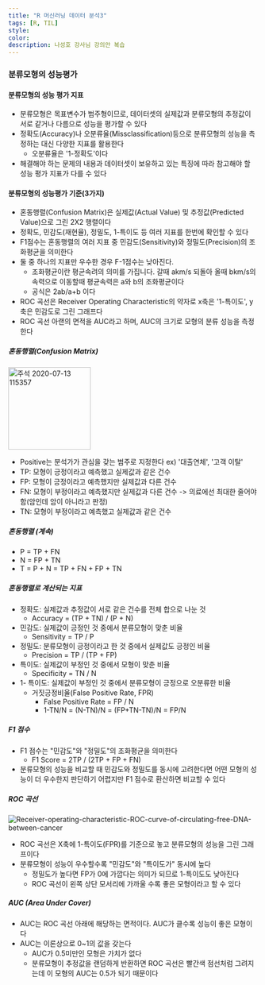 ```yaml
---
title: "R 머신러닝 데이터 분석3"
tags: [R, TIL]
style:
color:
description: 나성호 강사님 강의안 복습
---
```


### 분류모형의 성능평가

#### 분류모형의 성능 평가 지표

- 분류모형은 목표변수가 범주형이므로, 데이터셋의 실제값과 분류모형의 추정값이 서로 같거나 다름으로 성능을 평가할 수 있다
- 정확도(Accuracy)나 오분류율(Missclassification)등으로 분류모형의 성능을 측정하는 대신 다양한 지표를 활용한다
  - 오분류율은 '1-정확도'이다
- 해결해야 하는 문제의 내용과 데이터셋이 보유하고 있는 특징에 따라 참고해야 할 성능 평가 지표가 다를 수 있다

#### 분류모형의 성능평가 기준(3가지)

- 혼동행렬(Confusion Matrix)은 실제값(Actual Value) 및 추정값(Predicted Value)으로 그린 2X2 행렬이다
- 정확도, 민감도(재현율), 정밀도, 1-특이도 등 여러 지표를 한번에 확인할 수 있다
- F1점수는 혼동행렬의 여러 지표 중 민감도(Sensitivity)와 정밀도(Precision)의 조화평균을 의미한다
- 둘 중 하나의 지표만 우수한 경우 F-1점수는 낮아진다.
  - 조화평균이란 평균속려의 의미를 가집니다. 갈때 akm/s 되돌아 올때 bkm/s의 속력으로 이동할때 평균속력은 a와 b의 조화평균이다
  - 공식은 2ab/a+b 이다
- ROC 곡선은 Receiver Operating Characteristic의 약자로 x축은 '1-특이도', y축은 민감도로 그린 그래프다
- ROC 곡선 아랜의 면적을 AUC라고 하며, AUC의 크기로 모형의 분류 성능을 측정한다

##### 혼동행렬(Confusion Matrix)

<img width="166" alt="주석 2020-07-13 115357" src="https://user-images.githubusercontent.com/57039464/87270536-5cc5cb00-c50b-11ea-9f86-f47cf2f07816.png">

- Positive는 분석가가 관심을 갖는 범주로 지정한다 ex) '대출연체', '고객 이탈'
- TP: 모형이 긍정이라고 예측했고 실제값과 같은 건수
- FP: 모형이 긍정이라고 예측했지만 실제값과 다른 건수
- FN: 모형이 부정이라고 예측했지만 실제값과 다른 건수 -> 의료에선 최대한 줄어야함(암인데 암이 아니라고 판정)
- TN: 모형이 부정이라고 예측했고 실제값과 같은 건수

##### 혼동행렬 (계속)

- P = TP + FN
- N = FP + TN
- T = P + N = TP + FN + FP + TN

##### 혼동행렬로 계산되는 지표

- 정확도: 실제값과 추정값이 서로 같은 건수를 전체 합으로 나눈 것
  - Accuracy = (TP + TN) / (P + N)
- 민감도: 실제값이 긍정인 것 중에서 분류모형이 맞춘 비율
  - Sensitivity = TP / P
- 정밀도: 분류모형이 긍정이라고 한 것 중에서 실제값도 긍정인 비율
  - Precision = TP / (TP + FP)
- 특이도: 실제값이 부정인 것 중에서 모형이 맞춘 비율
  - Specificity = TN / N
- 1- 특이도: 실제값이 부정인 것 중에서 분류모형이 긍정으로 오분류한 비율
  - 거짓긍정비율(False Positive Rate, FPR)
    - False Positive Rate = FP / N
    - 1-TN/N = (N-TN)/N = (FP+TN-TN)/N = FP/N

##### F1 점수

- F1 점수는 "민감도"와 "정밀도"의 조화평균을 의미한다
  - F1 Score = 2TP / (2TP + FP + FN)
- 분류모형의 성능을 비교할 때 민감도와 정밀도를 동시에 고려한다면 어떤 모형의 성능이 더 우수한지 판단하기 어렵지만 F1 점수로 환산하면 비교할 수 있다

##### ROC 곡선

![Receiver-operating-characteristic-ROC-curve-of-circulating-free-DNA-between-cancer](https://user-images.githubusercontent.com/57039464/87270517-4d468200-c50b-11ea-82b3-3e46cc147992.png)

- ROC 곡선은 X축에 1-특이도(FPR)를 기준으로 놓고 분류모형의 성능을 그린 그래프이다
- 분류모형이 성능이 우수할수록 "민감도"와 "특이도가" 동시에 높다
  - 정밀도가 높다면 FP가 0에 가깝다는 의미가 되므로 1-특이도도 낮아진다
  - ROC 곡선이 왼쪽 상단 모서리에 가까울 수록 좋은 모형이라고 할 수 있다

##### AUC (Area Under Cover)

- AUC는 ROC 곡선 아래에 해당하는 면적이다. AUC가 클수록 성능이 좋은 모형이다
- AUC는 이론상으로 0~1의 값을 갖는다
  - AUC가 0.5미만인 모형은 가치가 없다
  - 분류모형이 추정값을 랜덤하게 반환하면 ROC 곡선은 빨간색 점선처럼 그려지는데 이 모형의 AUC는 0.5가 되기 때문이다